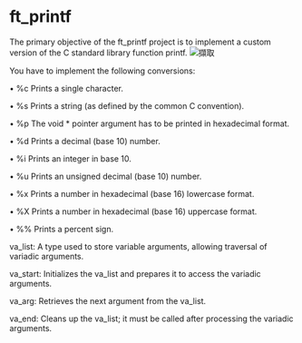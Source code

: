 # ft_printf

The primary objective of the ft_printf project is to implement a custom version of the C standard library function printf. 
![擷取](https://github.com/user-attachments/assets/16ab3232-37c9-4870-8bcb-e2158999ac65)

You have to implement the following conversions:

• %c Prints a single character.

• %s Prints a string (as defined by the common C convention).

• %p The void * pointer argument has to be printed in hexadecimal format.

• %d Prints a decimal (base 10) number.

• %i Prints an integer in base 10.

• %u Prints an unsigned decimal (base 10) number.

• %x Prints a number in hexadecimal (base 16) lowercase format.

• %X Prints a number in hexadecimal (base 16) uppercase format.

• %% Prints a percent sign.

va_list: A type used to store variable arguments, allowing traversal of variadic arguments.

va_start: Initializes the va_list and prepares it to access the variadic arguments.

va_arg: Retrieves the next argument from the va_list.

va_end: Cleans up the va_list; it must be called after processing the variadic arguments.

